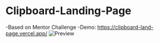 # Clipboard-Landing-Page
 -Based on Mentor Challenge
-Demo: https://clipboard-land-page.vercel.app/
![Preview](https://user-images.githubusercontent.com/84111811/135540165-29cff3a9-e479-434d-8885-656eb67fc6d7.jpg)
